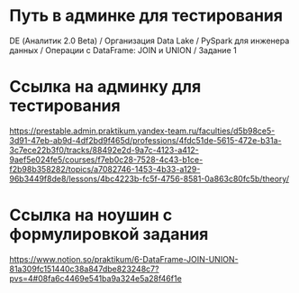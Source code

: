 # Путь в админке для тестирования
DE (Аналитик 2.0 Beta) / Организация Data Lake / PySpark для инженера данных / Операции с DataFrame: JOIN и UNION / Задание 1

# Ссылка на админку для тестирования
https://prestable.admin.praktikum.yandex-team.ru/faculties/d5b98ce5-3d91-47eb-ab9d-4df2bd9f465d/professions/4fdc51de-5615-472e-b31a-3c7ece22b3f0/tracks/88492e2d-9a7c-4123-a412-9aef5e024fe5/courses/f7eb0c28-7528-4c43-b1ce-f2b98b358282/topics/a7082746-1453-4b33-a129-96b3449f8de8/lessons/4bc4223b-fc5f-4756-8581-0a863c80fc5b/theory/

# Ссылка на ноушин с формулировкой задания
https://www.notion.so/praktikum/6-DataFrame-JOIN-UNION-81a309fc151440c38a847dbe823248c7?pvs=4#08fa6c4469e541ba9a324e5a28f46f1e

